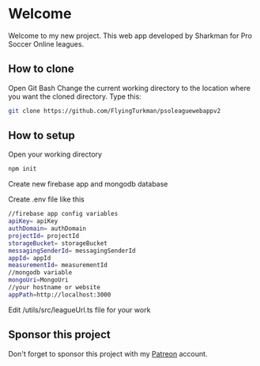 # Welcome
Welcome to my new project. This web app developed by Sharkman for Pro Soccer Online leagues.

## How to clone
Open Git Bash
Change the current working directory to the location where you want the cloned directory.
Type this:
```bash
git clone https://github.com/FlyingTurkman/psoleaguewebappv2
```

## How to setup
Open your working directory
```bash
npm init
```

Create new firebase app and mongodb database

Create .env file like this
```bash
//firebase app config variables
apiKey= apiKey
authDomain= authDomain
projectId= projectId
storageBucket= storageBucket
messagingSenderId= messagingSenderId
appId= appId
measurementId= measurementId
//mongodb variable
mongoUri=MongoUri
//your hostname or website
appPath=http://localhost:3000
```

Edit /utils/src/leagueUrl.ts file for your work

## Sponsor this project
Don't forget to sponsor this project with my [Patreon]("https://www.patreon.com/SharkmanTR") account.